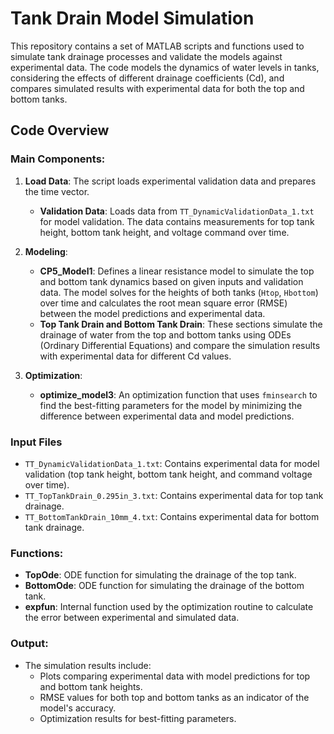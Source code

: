 # Tank Drain Model Simulation

This repository contains a set of MATLAB scripts and functions used to simulate tank drainage processes and validate the models against experimental data. The code models the dynamics of water levels in tanks, considering the effects of different drainage coefficients (Cd), and compares simulated results with experimental data for both the top and bottom tanks.

## Code Overview

### Main Components:
1. **Load Data**: The script loads experimental validation data and prepares the time vector.
   - **Validation Data**: Loads data from `TT_DynamicValidationData_1.txt` for model validation. The data contains measurements for top tank height, bottom tank height, and voltage command over time.

2. **Modeling**:
   - **CP5_Model1**: Defines a linear resistance model to simulate the top and bottom tank dynamics based on given inputs and validation data. The model solves for the heights of both tanks (`Htop`, `Hbottom`) over time and calculates the root mean square error (RMSE) between the model predictions and experimental data.
   - **Top Tank Drain and Bottom Tank Drain**: These sections simulate the drainage of water from the top and bottom tanks using ODEs (Ordinary Differential Equations) and compare the simulation results with experimental data for different Cd values.
   
3. **Optimization**:
   - **optimize_model3**: An optimization function that uses `fminsearch` to find the best-fitting parameters for the model by minimizing the difference between experimental data and model predictions.

### Input Files
- `TT_DynamicValidationData_1.txt`: Contains experimental data for model validation (top tank height, bottom tank height, and command voltage over time).
- `TT_TopTankDrain_0.295in_3.txt`: Contains experimental data for top tank drainage.
- `TT_BottomTankDrain_10mm_4.txt`: Contains experimental data for bottom tank drainage.

### Functions:
- **TopOde**: ODE function for simulating the drainage of the top tank.
- **BottomOde**: ODE function for simulating the drainage of the bottom tank.
- **expfun**: Internal function used by the optimization routine to calculate the error between experimental and simulated data.

### Output:
- The simulation results include:
  - Plots comparing experimental data with model predictions for top and bottom tank heights.
  - RMSE values for both top and bottom tanks as an indicator of the model's accuracy.
  - Optimization results for best-fitting parameters.
